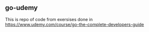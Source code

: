 ## go-udemy
This is repo of code from exersises done in https://www.udemy.com/course/go-the-complete-developers-guide